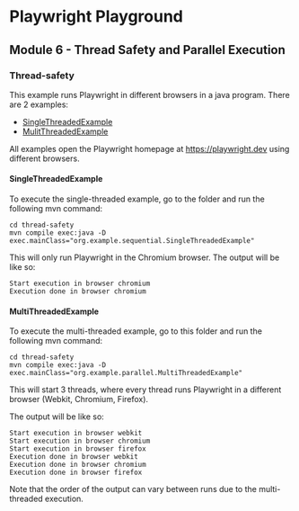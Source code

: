 # Playwright Playground
## Module 6 - Thread Safety and Parallel Execution
### Thread-safety
This example runs Playwright in different browsers in a java program.
There are 2 examples:
* [SingleThreadedExample](/thread-safety/src/main/java/org/example/sequential/SingleThreadedExample.java)
* [MulitThreadedExample](/thread-safety/src/main/java/org/example/parallel/MultiThreadedExample.java)

All examples open the Playwright homepage at https://playwright.dev using different browsers.

#### SingleThreadedExample
To execute the single-threaded example, go to the folder and run the following mvn command:
```
cd thread-safety
mvn compile exec:java -D exec.mainClass="org.example.sequential.SingleThreadedExample"
```

This will only run Playwright in the Chromium browser. The output will be like so:
```
Start execution in browser chromium
Execution done in browser chromium
```

#### MultiThreadedExample
To execute the multi-threaded example, go to this folder and run the following mvn command:
```
cd thread-safety
mvn compile exec:java -D exec.mainClass="org.example.parallel.MultiThreadedExample"
```

This will start 3 threads, where every thread runs Playwright in a different browser (Webkit, Chromium, Firefox).

The output will be like so:
```
Start execution in browser webkit
Start execution in browser chromium
Start execution in browser firefox
Execution done in browser webkit
Execution done in browser chromium
Execution done in browser firefox
```

Note that the order of the output can vary between runs due to the multi-threaded execution.